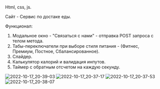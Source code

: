 Html, css, js.

Сайт - Сервис по достаке еды.

Функционал:
1. Модальное окно - "Связаться с нами" - отправка POST запроса с телом метода.
2. Табы-переключатели при выборе стиля питания - (Фитнес, Премиум, Постное, Сбалансированное).
3. Слайдер.
4. Калькулятор калорий и валидация инпутов.
5. Таймер с обратным отсчетом на каждую секунду.

![2022-10-17_20-39-03](https://user-images.githubusercontent.com/101303690/196193754-74567ed2-1a49-47ca-8790-a0debe490388.png)
![2022-10-17_20-37-17](https://user-images.githubusercontent.com/101303690/196193671-3d1c2600-3c6a-4837-9e7a-0a585da8a457.png)
![2022-10-17_20-37-53](https://user-images.githubusercontent.com/101303690/196193697-bfd7d598-e8d6-4a0d-b086-9012a40bd3d6.png)
![2022-10-17_20-38-07](https://user-images.githubusercontent.com/101303690/196193717-47d22b8e-0c75-47bb-8184-bda80872242b.png)
